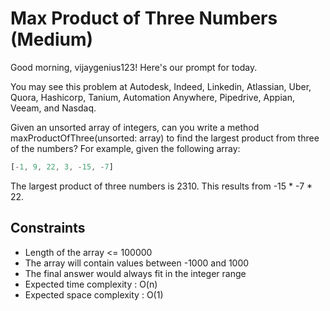 # Max Product of Three Numbers (Medium)
Good morning, vijaygenius123! Here's our prompt for today.

You may see this problem at Autodesk, Indeed, Linkedin, Atlassian, Uber, Quora, Hashicorp, Tanium, Automation Anywhere, Pipedrive, Appian, Veeam, and Nasdaq.

Given an unsorted array of integers, can you write a method maxProductOfThree(unsorted: array) to find the largest product from three of the numbers? For example, given the following array:
```js
[-1, 9, 22, 3, -15, -7]
```

The largest product of three numbers is 2310. This results from -15 * -7 * 22.

## Constraints
- Length of the array <= 100000
- The array will contain values between -1000 and 1000
- The final answer would always fit in the integer range
- Expected time complexity : O(n)
- Expected space complexity : O(1)
